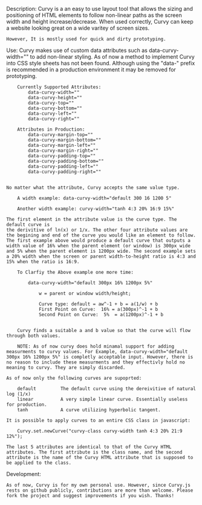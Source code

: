 

Description: 
    Curvy is a an easy to use layout tool that allows the sizing and positioning of HTML elements to follow non-linear paths as the screen width and height increase/decrease. When used correctly, Curvy can keep a website looking great on a wide varitey of screen sizes. 
    
    However, It is mostly used for quick and dirty prototyping. 
    
Use: 
    Curvy makes use of custom data attributes such as data-curvy-width="" to add non-linear styling. As of now a method to implement Curvy into CSS style sheets has not been found. Although using the "data-" prefix is recommended in a production environment it may be removed for prototyping.
    
    
        Currently Supported Attributes:
            data-curvy-width=""
            data-curvy-height=""
            data-curvy-top=""
            data-curvy-bottom=""
            data-curvy-left=""
            data-curvy-right=""
    
        Attributes in Production:
            data-curvy-margin-top=""
            data-curvy-margin-bottom=""
            data-curvy-margin-left=""
            data-curvy-margin-right=""
            data-curvy-padding-top=""
            data-curvy-padding-bottom=""
            data-curvy-padding-left=""
            data-curvy-padding-right=""
    
    
    No matter what the attribute, Curvy accepts the same value type.
    
        A width example: data-curvy-width="default 300 16 1200 5" 
        
        Another width example: curvy-width="tanh 4:3 20% 16:9 15%"
    
    The first element in the attribute value is the curve type. The default curve is
    the derivitive of ln(x) or 1/x. The other four attribute values are the begining and end of the curve you would like an element to follow. The first example above would produce a default curve that outputs a width value of 16% when the parent element (or window) is 300px wide and 5% when the parent element is 1200px wide. The second example sets a 20% width when the screen or parent width-to-height ratio is 4:3 and 15% when the ratio is 16:9. 
    
        To Clarfiy the Above example one more time:
        
            data-curvy-width="default 300px 16% 1200px 5%"
            
                w = parent or window width/height;
            
                Curve type: default = aw^-1 + b = a(1/w) + b
                First Point on Curve:  16% = a(300px)^-1 + b
                Second Point on Curve:  5%  = a(1200px)^-1 + b
    
        
        Curvy finds a suitable a and b value so that the curve will flow through both values.
        
        NOTE: As of now curvy does hold minamal support for adding measurments to curvy values. For Example, data-curvy-width="default 300px 16% 1200px 5%" is completly acceptable input. However, there is no reason to include these measurments and they effectivly hold no meaning to curvy. They are simply discarded.  
    
    As of now only the following curves are supoprted: 
        
        default         The default curve using the dereivitive of natural log (1/x)
        linear          A very simple linear curve. Essentially useless for production.
        tanh            A curve utilizing hyperbolic tangent. 
        
    It is possible to apply curves to an entire CSS class in javascript:
        
        Curvy.set.newCurve("curvy-class curvy-width tanh 4:3 20% 21:9 12%");
        
    The last 5 attributes are identical to that of the Curvy HTML attributes. The first attribute is the class name, and the second attribute is the name of the Curvy HTML attribute that is supposed to be applied to the class.  
    
        
Development: 

    As of now, Curvy is for my own personal use. However, since Curvy.js rests on github publicly, contributions are more than welcome. Please fork the project and suggest improvements if you wish. Thanks! 
    
    
    
